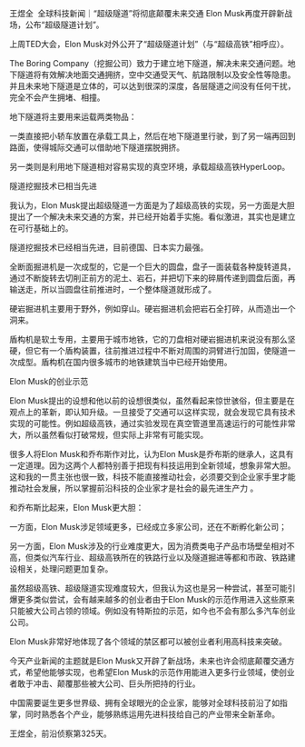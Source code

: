 王煜全  全球科技新闻｜“超级隧道”将彻底颠覆未来交通
Elon Musk再度开辟新战场，公布“超级隧道计划”。

上周TED大会，Elon Musk对外公开了“超级隧道计划”（与“超级高铁”相呼应）。

The Boring Company（挖掘公司）致力于建立地下隧道，解决未来交通问题。地下隧道将有效解决地面交通拥挤，空中交通受天气、航路限制以及安全性等隐患。并且未来地下隧道是立体的，可以达到很深的深度，各层隧道之间没有任何干扰，完全不会产生拥堵、相撞。

地下隧道将主要用来运载两类物品：

一类直接把小轿车放置在承载工具上，然后在地下隧道里行驶，到了另一端再回到路面，使得城际交通可以借助地下隧道摆脱拥挤。

另一类则是利用地下隧道相对容易实现的真空环境，承载超级高铁HyperLoop。

隧道挖掘技术已相当先进

我认为，Elon Musk提出超级隧道一方面是为了超级高铁的实现，另一方面是大胆提出了一个解决未来交通的方案，并已经开始着手实施。看似激进，其实也是建立在可行基础上的。

隧道挖掘技术已经相当先进，目前德国、日本实力最强。

全断面掘进机是一次成型的，它是一个巨大的圆盘，盘子一面装载各种旋转道具，通过不断旋转去切削正前方的泥土、岩石，并把切下来的碎屑传递到圆盘后面，再输送走，所以当圆盘往前推进时，一个整体隧道就形成了。

硬岩掘进机主要用于野外，例如穿山。硬岩掘进机会把岩石全打碎，从而造出一个洞来。

盾构机是软土专用，主要用于城市地铁，它的刀盘相对硬岩掘进机来说没有那么坚硬，但它有一个盾构装置，往前推进过程中不断对周围的洞臂进行加固，使隧道一次成型。盾构机在国内很多城市的地铁建筑当中已经开始使用。

Elon Musk的创业示范

Elon Musk提出的设想和他以前的设想很类似，虽然看起来惊世骇俗，但主要是在观点上的革新，即认知升级。一旦接受了交通可以这样实现，就会发现它具有技术实现的可能性。例如超级高铁，通过实验发现在真空管道里高速运行的可能性非常大，所以虽然看似打破常规，但实际上非常有可能实现。

很多人将Elon Musk和乔布斯作对比，认为Elon Musk是乔布斯的继承人，这具有一定道理。因为这两个人都特别善于把现有科技运用到全新领域，想象非常大胆。这和我的一贯主张也很一致，科技不能直接推动社会，必须要交到企业家手里才能推动社会发展，所以掌握前沿科技的企业家才是社会的最先进生产力 。

和乔布斯比起来，Elon Musk更大胆：

一方面，Elon Musk涉足领域更多，已经成立多家公司，还在不断孵化新公司；

另一方面，Elon Musk涉及的行业难度更大，因为消费类电子产品市场壁垒相对不高，但类似汽车行业、超级高铁所在的铁路行业以及隧道掘进等都和市政、铁路建设相关，处理问题更加复杂。

虽然超级高铁、超级隧道实现难度较大，但我认为这也是另一种尝试，甚至可能引爆更多类似尝试，会有越来越多的创业者由于Elon Musk的示范作用进入这些原来只能被大公司占领的领域。例如没有特斯拉的示范，如今也不会有那么多汽车创业公司。

Elon Musk非常好地体现了各个领域的禁区都可以被创业者利用高科技来突破。

今天产业新闻的主题就是Elon Musk又开辟了新战场，未来也许会彻底颠覆交通方式，希望他能够实现，也希望Elon Musk的示范作用能进入更多行业领域，使创业者敢于冲击、颠覆那些被大公司、巨头所把持的行业。

中国需要诞生更多世界级、拥有全球眼光的企业家，能够对全球科技前沿了如指掌，同时熟悉各个产业，能够熟练运用先进科技给自己的产业带来全新革命。

王煜全，前沿侦察第325天。
